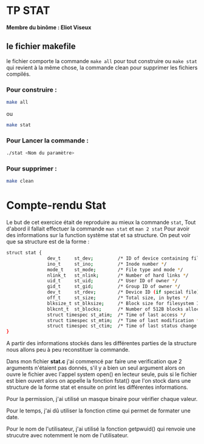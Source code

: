 # TP STAT

**Membre du binôme : Eliot Viseux**

## le fichier makefile

le fichier comporte la commande `make all` pour tout construire ou `make stat` qui revient à la même chose, la commande clean pour supprimer les fichiers compilés.

### Pour construire :
```bash 
make all
```
ou
```bash 
make stat
```

### Pour Lancer la commande :

```bash 
./stat <Nom du paramètre>
```

### Pour supprimer :
```bash 
make clean
```
# Compte-rendu Stat

Le but de cet exercice était de reproduire au mieux la commande `stat`, Tout d'abord il fallait effectuer la commande 
`man stat`
et 
`man 2 stat`
Pour avoir des informations sur la function système stat et sa structure. On peut voir que sa structure est de la forme :

```bash
struct stat {
               dev_t     st_dev;         /* ID of device containing file */
               ino_t     st_ino;         /* Inode number */
               mode_t    st_mode;        /* File type and mode */
               nlink_t   st_nlink;       /* Number of hard links */
               uid_t     st_uid;         /* User ID of owner */
               gid_t     st_gid;         /* Group ID of owner */
               dev_t     st_rdev;        /* Device ID (if special file) */
               off_t     st_size;        /* Total size, in bytes */
               blksize_t st_blksize;     /* Block size for filesystem I/O */
               blkcnt_t  st_blocks;      /* Number of 512B blocks allocated */
               struct timespec st_atim;  /* Time of last access */
               struct timespec st_mtim;  /* Time of last modification */
               struct timespec st_ctim;  /* Time of last status change */
}
```
A partir des informations stockés dans les différentes parties de la structure nous allons peu à peu reconstituer la commande.

Dans mon fichier **stat.c** j'ai commencé par faire une verification que 2 arguments n'étaient pas donnés, s'il y a bien un seul argument alors on ouvre le fichier avec l'appel system open() en lecteur seule, puis si le fichier est bien ouvert alors on appelle la fonction fstat() que l'on stock dans une structure de la forme stat et ensuite on print les différentes informations.

Pour la permission, j'ai utilisé un masque binaire pour vérifier chaque valeur.

Pour le temps, j'ai dû utiliser la fonction ctime qui permet de formater une date.

Pour le nom de l'utilisateur, j'ai utilisé la fonction getpwuid() qui renvoie une strucutre avec notemment le nom de l'utilisateur.
